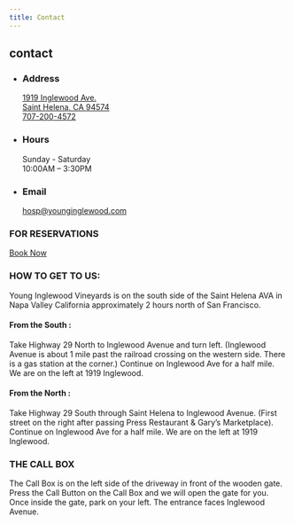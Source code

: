 ```yaml
---
title: Contact
---
```

## contact

 
- ### Address
  <a href="https://www.google.com/maps/dir//Young+Inglewood+Vineyards,+1919+Inglewood+Ave,+St+Helena,+CA+94574/@38.4829002,-122.4576348,17z/data=!4m9!4m8!1m0!1m5!1m1!1s0x80845129d0b14dbd:0xc5e5a83d96dde51d!2m2!1d-122.4554103!2d38.4828658!3e0" target="_blank">1919 Inglewood Ave.  
  Saint Helena, CA 94574</a><br />
  <a href="tel:707-200-4572">707-200-4572</a>

- ### Hours
  Sunday - Saturday  
  10:00AM – 3:30PM

- ### Email
  [hosp@younginglewood.com](mailto:hosp@younginglewood.com)

### FOR RESERVATIONS
[Book Now](https://www.exploretock.com/younginglewood)

### HOW TO GET TO US:
Young Inglewood Vineyards is on the south side of the Saint Helena AVA in Napa Valley California approximately 2 hours north of San Francisco.
#### From the South :
Take Highway 29 North to Inglewood Avenue and turn left. (Inglewood Avenue is about 1 mile past the railroad crossing on the western side. There is a gas station at the corner.) Continue on Inglewood Ave for a half mile. We are on the left at 1919 Inglewood.
#### From the North :
Take Highway 29 South through Saint Helena to Inglewood Avenue. (First street on the right after passing Press Restaurant & Gary’s Marketplace). Continue on Inglewood Ave for a half mile. We are on the left at 1919 Inglewood.

### THE CALL BOX
The Call Box is on the left side of the driveway in front of the wooden gate. Press the Call Button on the Call Box and we will open the gate for you. Once inside the gate, park on your left. The entrance faces Inglewood Avenue.

<!-- ### STAY IN TOUCH
By joining our mailing list:
you gain access to wine allocations and micro production wishlists. you represent to us that you are at least 21 years old. -->
